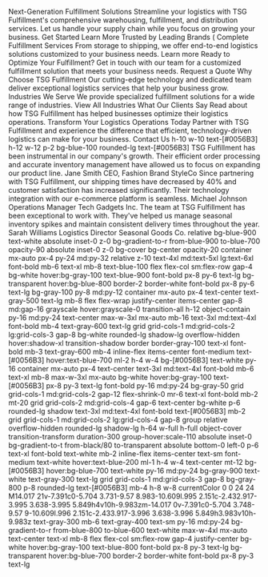 Next-Generation Fulfillment Solutions
Streamline your logistics with TSG Fulfillment's 
              comprehensive warehousing, fulfillment, and distribution services. 
              Let us handle your supply chain while you focus on growing your business.
Get Started
Learn More
Trusted by Leading Brands
(
Complete Fulfillment Services
From storage to shipping, we offer end-to-end logistics solutions customized to your business needs.
Learn more
Ready to Optimize Your Fulfillment?
Get in touch with our team for a customized fulfillment solution that meets your business needs.
Request a Quote
Why Choose TSG Fulfillment
Our cutting-edge technology and dedicated team deliver exceptional logistics services that help your business grow.
Industries We Serve
We provide specialized fulfillment solutions for a wide range of industries.
View All Industries
What Our Clients Say
Read about how TSG Fulfillment has helped businesses optimize their logistics operations.
Transform Your Logistics Operations Today
Partner with TSG Fulfillment and experience the difference that efficient, technology-driven logistics can make for your business.
Contact Us
h-10 w-10 text-[#0056B3]
h-12 w-12 p-2 bg-blue-100 rounded-lg text-[#0056B3]
TSG Fulfillment has been instrumental in our company's growth. Their efficient order processing and accurate inventory management have allowed us to focus on expanding our product line.
Jane Smith
CEO, Fashion Brand
StyleCo
Since partnering with TSG Fulfillment, our shipping times have decreased by 40% and customer satisfaction has increased significantly. Their technology integration with our e-commerce platform is seamless.
Michael Johnson
Operations Manager
Tech Gadgets Inc.
The team at TSG Fulfillment has been exceptional to work with. They've helped us manage seasonal inventory spikes and maintain consistent delivery times throughout the year.
Sarah Williams
Logistics Director
Seasonal Goods Co.
relative bg-blue-900 text-white
absolute inset-0 z-0 bg-gradient-to-r from-blue-900 to-blue-700 opacity-90
absolute inset-0 z-0 bg-cover bg-center opacity-20
container mx-auto px-4 py-24 md:py-32 relative z-10
text-4xl md:text-5xl lg:text-6xl font-bold mb-6
text-xl mb-8 text-blue-100
flex flex-col sm:flex-row gap-4
bg-white hover:bg-gray-100 text-blue-900 font-bold px-8 py-6 text-lg
bg-transparent hover:bg-blue-800 border-2 border-white font-bold px-8 py-6 text-lg
bg-gray-100 py-8 md:py-12
container mx-auto px-4
text-center text-gray-500 text-lg mb-8
flex flex-wrap justify-center items-center gap-8 md:gap-16
grayscale hover:grayscale-0 transition-all
h-12 object-contain
py-16 md:py-24
text-center max-w-3xl mx-auto mb-16
text-3xl md:text-4xl font-bold mb-4
text-gray-600 text-lg
grid grid-cols-1 md:grid-cols-2 lg:grid-cols-3 gap-8
bg-white rounded-lg shadow-lg overflow-hidden hover:shadow-xl transition-shadow border border-gray-100
text-xl font-bold mb-3
text-gray-600 mb-4
inline-flex items-center font-medium text-[#0056B3] hover:text-blue-700
ml-2 h-4 w-4
bg-[#0056B3] text-white py-16
container mx-auto px-4 text-center
text-3xl md:text-4xl font-bold mb-6
text-xl mb-8 max-w-3xl mx-auto
bg-white hover:bg-gray-100 text-[#0056B3] px-8 py-3 text-lg font-bold
py-16 md:py-24 bg-gray-50
grid grid-cols-1 md:grid-cols-2 gap-12
flex-shrink-0 mr-6
text-xl font-bold mb-2
mt-20 grid grid-cols-2 md:grid-cols-4 gap-6 text-center
bg-white p-6 rounded-lg shadow
text-3xl md:text-4xl font-bold text-[#0056B3] mb-2
grid grid-cols-1 md:grid-cols-2 lg:grid-cols-4 gap-8
group relative overflow-hidden rounded-lg shadow-lg h-64
w-full h-full object-cover transition-transform duration-300 group-hover:scale-110
absolute inset-0 bg-gradient-to-t from-black/80 to-transparent
absolute bottom-0 left-0 p-6
text-xl font-bold text-white mb-2
inline-flex items-center text-sm font-medium text-white hover:text-blue-200
ml-1 h-4 w-4
text-center mt-12
bg-[#0056B3] hover:bg-blue-700 text-white
py-16 md:py-24 bg-gray-900 text-white
text-gray-300 text-lg
grid grid-cols-1 md:grid-cols-3 gap-8
bg-gray-800 p-8 rounded-lg
text-[#0056B3] mb-4
h-8 w-8
currentColor
0 0 24 24
M14.017 21v-7.391c0-5.704 3.731-9.57 8.983-10.609l.995 2.151c-2.432.917-3.995 3.638-3.995 5.849h4v10h-9.983zm-14.017 0v-7.391c0-5.704 3.748-9.57 9-10.609l.996 2.151c-2.433.917-3.996 3.638-3.996 5.849h3.983v10h-9.983z
text-gray-300 mb-6
text-gray-400 text-sm
py-16 md:py-24 bg-gradient-to-r from-blue-800 to-blue-600 text-white
max-w-4xl mx-auto text-center
text-xl mb-8
flex flex-col sm:flex-row gap-4 justify-center
bg-white hover:bg-gray-100 text-blue-800 font-bold px-8 py-3 text-lg
bg-transparent hover:bg-blue-700 border-2 border-white font-bold px-8 py-3 text-lg
